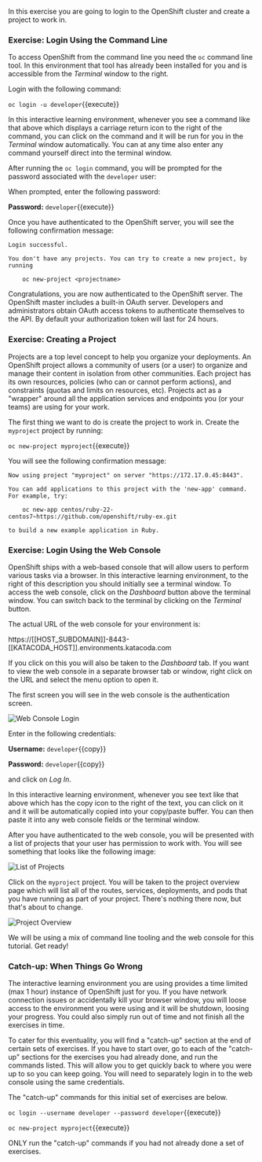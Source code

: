 In this exercise you are going to login to the OpenShift cluster and create a project to work in.

### Exercise: Login Using the Command Line

To access OpenShift from the command line you need the `oc` command line tool. In this environment that tool has already been installed for you and is accessible from the _Terminal_ window to the right.

Login with the following command:

``oc login -u developer``{{execute}}

In this interactive learning environment, whenever you see a command like that above which displays a carriage return icon to the right of the command, you can click on the command and it will be run for you in the _Terminal_ window automatically. You can at any time also enter any command yourself direct into the terminal window.

After running the `oc login` command, you will be prompted for the
password associated with the `developer` user:

When prompted, enter the following password:

**Password:** ``developer``{{execute}}

Once you have authenticated to the OpenShift server, you will see the
following confirmation message:

```
Login successful.

You don't have any projects. You can try to create a new project, by running

    oc new-project <projectname>
```

Congratulations, you are now authenticated to the OpenShift server. The
OpenShift master includes a built-in OAuth server. Developers and administrators
obtain OAuth access tokens to authenticate themselves to the API. By default
your authorization token will last for 24 hours.

### Exercise: Creating a Project

Projects are a top level concept to help you organize your deployments. An
OpenShift project allows a community of users (or a user) to organize and manage
their content in isolation from other communities. Each project has its own
resources, policies (who can or cannot perform actions), and constraints (quotas
and limits on resources, etc). Projects act as a "wrapper" around all the
application services and endpoints you (or your teams) are using for your work.

The first thing we want to do is create the project to work in. Create the `myproject` project by running:

``oc new-project myproject``{{execute}}

You will see the following confirmation message:

```
Now using project "myproject" on server "https://172.17.0.45:8443".

You can add applications to this project with the 'new-app' command. For example, try:

    oc new-app centos/ruby-22-centos7~https://github.com/openshift/ruby-ex.git

to build a new example application in Ruby.
```

### Exercise: Login Using the Web Console

OpenShift ships with a web-based console that will allow users to
perform various tasks via a browser.  In this interactive learning environment, to the right of this description you should initially see a terminal window. To access the web console, click on the _Dashboard_ button above the terminal window. You can switch back to the terminal by clicking on the _Terminal_ button.

The actual URL of the web console for your environment is:

https://[[HOST_SUBDOMAIN]]-8443-[[KATACODA_HOST]].environments.katacoda.com

If you click on this you will also be taken to the _Dashboard_ tab. If you want to view the web console in a separate browser tab or window, right click on the URL and select the menu option to open it.

The first screen you will see in the web console is the authentication screen.

![Web Console Login](../../assets/introduction/training-workshop/01-web-console-login.png)

Enter in the following credentials:

**Username:** ``developer``{{copy}}

**Password:** ``developer``{{copy}}

and click on _Log In_.

In this interactive learning environment, whenever you see text like that above which has the copy icon to the right of the text, you can click on it and it will be automatically copied into your copy/paste buffer. You can then paste it into any web console fields or the terminal window.

After you have authenticated to the web console, you will be presented with a
list of projects that your user has permission to work with. You will see
something that looks like the following image:

![List of Projects](../../assets/introduction/training-workshop/01-list-of-projects.png)

Click on the `myproject` project. You will be taken to the project overview page
which will list all of the routes, services, deployments, and pods that you have
running as part of your project. There's nothing there now, but that's about to
change.

![Project Overview](../../assets/introduction/training-workshop/01-project-overview.png)

We will be using a mix of command line tooling and the web console for this tutorial.
Get ready!

### Catch-up: When Things Go Wrong

The interactive learning environment you are using provides a time limited (max 1 hour) instance of OpenShift just for you. If you have network connection issues or accidentally kill your browser window, you will loose access to the environment you were using and it will be shutdown, loosing your progress. You could also simply run out of time and not finish all the exercises in time.

To cater for this eventuality, you will find a "catch-up" section at the end of certain sets of exercises. If you have to start over, go to each of the "catch-up" sections for the exercises you had already done, and run the commands listed. This will allow you to get quickly back to where you were up to so you can keep going. You will need to separately login in to the web console using the same credentials.

The "catch-up" commands for this initial set of exercises are below.

``oc login --username developer --password developer``{{execute}}

``oc new-project myproject``{{execute}}

ONLY run the "catch-up" commands if you had not already done a set of exercises.
